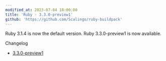 ```yaml
---
modified_at: 2023-07-04 18:00:00
title: 'Ruby - 3.3.0-preview1'
github: 'https://github.com/Scalingo/ruby-buildpack'
---
```


Ruby 3.1.4 is now the default version.
Ruby 3.3.0-preview1 is now available.

Changelog
* [3.3.0-preview1](https://www.ruby-lang.org/en/news/2023/05/12/ruby-3-3-0-preview1-released/)
